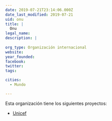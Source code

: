 ```yaml
---
date: 2019-07-21T23:14:06.000Z
date_last_modified: 2019-07-21
uid: onu
title: |
  Onu
legal_name: 
description: |
  
org_type: Organización internacional
website: 
year_founded: 
facebook: 
twitter: 
tags:

cities: 
  - Mundo

---
```


Esta organización tiene los siguientes proyectos:

- [Unicef](/proyectos/unicef)
